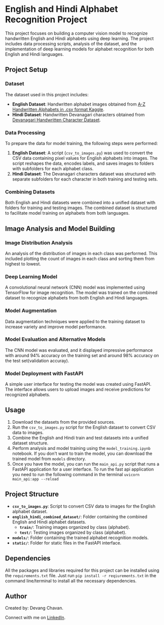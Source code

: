 # English and Hindi Alphabet Recognition Project

This project focuses on building a computer vision model to recognize handwritten English and Hindi alphabets using deep learning. The project includes data processing scripts, analysis of the dataset, and the implementation of deep learning models for alphabet recognition for both English and Hindi languages.

## Project Setup

### Dataset
The dataset used in this project includes:
- **English Dataset**: Handwritten alphabet images obtained from [A-Z Handwritten Alphabets in .csv format Kaggle](https://www.kaggle.com/datasets/sachinpatel21/az-handwritten-alphabets-in-csv-format/data).
- **Hindi Dataset**: Handwritten Devanagari characters obtained from [Devanagari Handwritten Character Dataset](https://archive.ics.uci.edu/dataset/389/devanagari+handwritten+character+dataset).

### Data Processing
To prepare the data for model training, the following steps were performed:
1. **English Dataset**: A script (`csv_to_images.py`) was used to convert the CSV data containing pixel values for English alphabets into images. The script reshapes the data, encodes labels, and saves images to folders with subfolders for each alphabet class.
2. **Hindi Dataset**: The Devanagari characters dataset was structured with separate subfolders for each character in both training and testing sets.

### Combining Datasets
Both English and Hindi datasets were combined into a unified dataset with folders for training and testing images. The combined dataset is structured to facilitate model training on alphabets from both languages.

## Image Analysis and Model Building

### Image Distribution Analysis
An analysis of the distribution of images in each class was performed. This included plotting the count of images in each class and sorting them from highest to lowest.

### Deep Learning Model
A convolutional neural network (CNN) model was implemented using TensorFlow for image recognition. The model was trained on the combined dataset to recognize alphabets from both English and Hindi languages.

### Model Augmentation
Data augmentation techniques were applied to the training dataset to increase variety and improve model performance.

### Model Evaluation and Alternative Models
The CNN model was evaluated, and it displayed impressive performance with around 94% accuracy on the training set and around 98% accuracy on the test set(validation accuray). 

### Model Deployment with FastAPI
A simple user interface for testing the model was created using FastAPI. The interface allows users to upload images and receive predictions for recognized alphabets.

## Usage
1. Download the datasets from the provided sources.
2. Run the `csv_to_images.py` script for the English dataset to convert CSV data to images.
3. Combine the English and Hindi train and test datasets into a unified dataset structure.
4. Perform analysis and model training using the `model_training.ipynb` notebook. If you don't want to train the model, you can download the trained model from `models` directory.
5. Once you have the model, you can run the `main_api.py` script that runs a FastAPI application for a user interface. To run the fast api application you need to run the following command in the terminal `uvicorn main_api:app --reload`

## Project Structure
- **`csv_to_images.py`**: Script to convert CSV data to images for the English alphabet dataset.
- **`english_hindi_combined_dataset/`**: Folder containing the combined English and Hindi alphabet datasets.
  - **`train/`**: Training images organized by class (alphabet).
  - **`test/`**: Testing images organized by class (alphabet).
- **`models/`**: Folder containing the trained alphabet recognition models.
- **`static/`**: Folder for static files in the FastAPI interface.

## Dependencies
All the packages and libraries required for this project can be installed using the `requirements.txt` file. Just run `pip install -r reqiurements.txt` in the command line/terminal to install all the necessary dependencies.

## Author
Created by: Devang Chavan.

Connect with me on [LinkedIn](#your-linkedin-profile-url).
